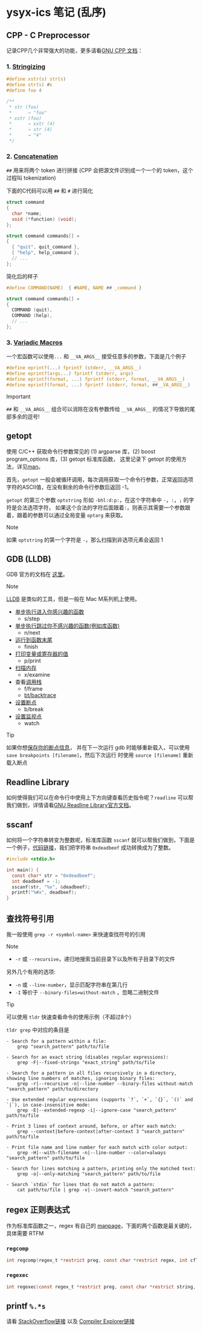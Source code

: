# ysyx-ics 笔记 (乱序)

## CPP - C Preprocessor

记录CPP几个非常强大的功能，更多请看[GNU CPP 文档](https://gcc.gnu.org/onlinedocs/cpp/)：

### 1. [Stringizing](https://gcc.gnu.org/onlinedocs/cpp/Stringizing.html)

```c
#define xstr(s) str(s)
#define str(s) #s
#define foo 4

/**
 * str (foo)
 *      → "foo"
 * xstr (foo)
 *      → xstr (4)
 *      → str (4)
 *      → "4"
 */
```

### 2. [Concatenation](https://gcc.gnu.org/onlinedocs/cpp/Concatenation.html)

`##` 用来将两个 token 进行拼接 (CPP 会把源文件识别成一个一个的 token，这个过程叫 tokenization)

下面的C代码可以用 `##` 和 `#` 进行简化

```c
struct command
{
  char *name;
  void (*function) (void);
};

struct command commands[] =
{
  { "quit", quit_command },
  { "help", help_command },
  // ...
};
```

简化后的样子

```c
#define COMMAND(NAME)  { #NAME, NAME ## _command }

struct command commands[] =
{
  COMMAND (quit),
  COMMAND (help),
  // ...
};
```

### 3. [Variadic Macros](https://gcc.gnu.org/onlinedocs/cpp/Variadic-Macros.html)

一个宏函数可以使用`...` 和 `__VA_ARGS__` 接受任意多的参数，下面是几个例子

```c
#define eprintf(...) fprintf (stderr, __VA_ARGS__)
#define eprintf(args...) fprintf (stderr, args)
#define eprintf(format, ...) fprintf (stderr, format, __VA_ARGS__)
#define eprintf(format, ...) fprintf (stderr, format, ##__VA_ARGS__)
```

> [!IMPORTANT]
> `##` 和 `__VA_ARGS__` 组合可以消除在没有参数传给 `__VA_ARGS__` 的情况下导致的尾部多余的逗号!

## getopt

使用 C/C++ 获取命令行参数常见的 (1) argparse 库，(2) boost program_options 库，(3) getopt 标准库函数，
这里记录下 getopt 的使用方法，详见[man](https://www.man7.org/linux/man-pages/man3/getopt.3.html)。

首先，`getopt` 一般会被循环调用，每次调用获取一个命令行参数，正常返回选项字符的ASCII值，在没有剩余的命令行参数后返回 -1。

`getopt` 的第三个参数 `optstring` 形如 `-bhl:d:p:`，在这个字符串中 `-`，`:`，`;` 的字符是合法选项字符，
如果这个合法的字符后面跟着`:`，则表示其需要一个参数跟着，跟着的参数可以通过全局变量 `optarg` 来获取。

> [!NOTE]
> 如果 `optstring` 的第一个字符是 `-`，那么扫描到非选项元素会返回 1
>

## GDB (LLDB)

GDB 官方的文档在 [这里](https://sourceware.org/gdb/current/onlinedocs/gdb)。

> [!NOTE]
> [LLDB](https://lldb.llvm.org/index.html) 是类似的工具，但是一般在 Mac M系列机上使用。
>

* [单步执行进入你感兴趣的函数](https://sourceware.org/gdb/current/onlinedocs/gdb.html/Continuing-and-Stepping.html#Continuing-and-Stepping:~:text=the%20problem%20happen.-,step,-Continue%20running%20your)
  * s/step
* [单步执行跳过你不感兴趣的函数(例如库函数)](https://sourceware.org/gdb/current/onlinedocs/gdb.html/Continuing-and-Stepping.html#Continuing-and-Stepping:~:text=but%20function%20calls%20that%20appear%20within%20the%20line%20of%20code%20are%20executed%20without%20stopping)
  * n/next
* [运行到函数末尾](https://sourceware.org/gdb/current/onlinedocs/gdb.html/Continuing-and-Stepping.html#Continuing-and-Stepping:~:text=line%20debug%20information.-,finish,-Continue%20running%20until)
  * finish
* [打印变量或寄存器的值](https://sourceware.org/gdb/current/onlinedocs/gdb.html/Data.html)
  * p/print
* [扫描内存](https://sourceware.org/gdb/current/onlinedocs/gdb.html/Memory.html)
  * x/examine
* 查看[调用栈](https://sourceware.org/gdb/current/onlinedocs/gdb.html/Frames.html)
  * f/frame
  * [bt/backtrace](https://sourceware.org/gdb/current/onlinedocs/gdb.html/Backtrace.html)
* [设置断点](https://sourceware.org/gdb/current/onlinedocs/gdb.html/Set-Breaks.html)
  * b/break
* [设置监视点](https://sourceware.org/gdb/current/onlinedocs/gdb.html/Set-Watchpoints.html)
  * watch

> [!TIP]
> 如果你想[保存你的断点信息](https://sourceware.org/gdb/current/onlinedocs/gdb.html/Save-Breakpoints.html)，
> 并在下一次运行 gdb 时能够重新载入，可以使用 `save breakpoints [filename]`，然后下次运行
> 时使用 `source [filename]` 重新载入断点
>

## Readline Library

如何使得我们可以在命令行中使用上下方向键查看历史指令呢？`readline` 可以帮我们做到，详情请看[GNU Readline Library官方文档](https://tiswww.case.edu/php/chet/readline/rltop.html)。

## sscanf

如何将一个字符串转变为整数呢，标准库函数 `sscanf` 就可以帮我们做到，下面是一个例子，[代码链接](https://godbolt.org/z/a68z8PbYs)，我们把字符串 `0xdeadbeef` 成功转换成为了整数。

```c
#include <stdio.h>

int main() {
  const char* str = "0xdeadbeef";
  int deadbeef = -1;
  sscanf(str, "%x", &deadbeef);
  printf("%#x", deadbeef);
}
```

## 查找符号引用

我一般使用 `grep -r <symbol-name>` 来快速查找符号的引用

> [!NOTE]
> - `-r` 或 `--recursive`，递归地搜索当前目录下以及所有子目录下的文件
>
> 另外几个有用的选项:
> - `-n` 或 `--line-number`，显示匹配字符串在第几行
> - `-I` 等价于 `--binary-files=without-match` ，忽略二进制文件
>

> [!TIP]
> 可以使用 `tldr` 快速查看命令的使用示例（不超过8个）
>
> `tldr grep` 中对应的条目是
>
> ```
> - Search for a pattern within a file:
>     grep "search_pattern" path/to/file
> 
> - Search for an exact string (disables regular expressions):
>     grep -F|--fixed-strings "exact_string" path/to/file
> 
> - Search for a pattern in all files recursively in a directory, showing line numbers of matches, ignoring binary files:
>     grep -r|--recursive -n|--line-number --binary-files without-match "search_pattern" path/to/directory
> 
> - Use extended regular expressions (supports `?`, `+`, `{}`, `()` and `|`), in case-insensitive mode:
>     grep -E|--extended-regexp -i|--ignore-case "search_pattern" path/to/file
> 
> - Print 3 lines of context around, before, or after each match:
>     grep --context|before-context|after-context 3 "search_pattern" path/to/file
> 
> - Print file name and line number for each match with color output:
>     grep -H|--with-filename -n|--line-number --color=always "search_pattern" path/to/file
> 
> - Search for lines matching a pattern, printing only the matched text:
>     grep -o|--only-matching "search_pattern" path/to/file
> 
> - Search `stdin` for lines that do not match a pattern:
>     cat path/to/file | grep -v|--invert-match "search_pattern"
> ```

## regex 正则表达式

作为标准库函数之一，regex 有自己的 [manpage](https://www.man7.org/linux/man-pages/man3/regex.3.html)，下面的两个函数是最关键的，具体需要 RTFM

### `regcomp`

```c
int regcomp(regex_t *restrict preg, const char *restrict regex, int cflags);
```

### `regexec`

```c
int regexec(const regex_t *restrict preg, const char *restrict string, size_t nmatch, regmatch_t pmatch[_Nullable restrict .nmatch], int eflags);
```

## printf `%.*s`

请看 [StackOverflow链接](https://stackoverflow.com/questions/7899119/what-does-s-mean-in-printf) 以及 [Compiler Explorer链接](https://godbolt.org/z/P7GYrv88G)

